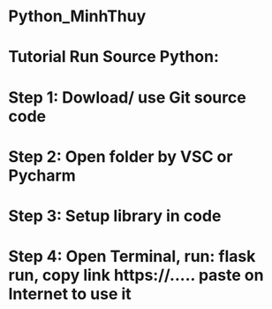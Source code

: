 # Python_MinhThuy

# Tutorial Run Source Python:
# Step 1: Dowload/ use Git source code
# Step 2: Open folder by VSC or Pycharm 
# Step 3: Setup library in code
# Step 4: Open Terminal, run: flask run, copy link https://..... paste on Internet to use it
